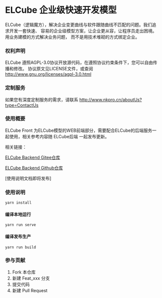 # ELCube 企业级快速开发模型

ELCube（逻辑魔方），解决企业变更曲线与软件跟随曲线不匹配的问题。我们追求开发一套快速、
容易的企业级模型方案，让企业更从容，让程序员走出困境。用业务建模的方式解决业务问题，
而不是用技术堆砌的方式绑定企业。

### 权利声明
ELCube 遵照AGPL-3.0协议开放源代码，在遵照协议约束条件下，您可以自由传播和修改。
协议原文见LICENSE文件，或查阅 http://www.gnu.org/licenses/agpl-3.0.html

### 定制服务
如果您有深度定制服务的需求，请联系 http://www.nkpro.cn/aboutUs?type=ContactUs

### 使用概要
ELCube Front 为ELCube模型的WEB前端部分，需要配合ELCube的后端服务一起使用，相关参考内容随 ELCube后端 一起发布更新。

相关链接： 

[ELCube Backend Gitee仓库](https://gitee.com/newcorenet/elcube-backend)

[ELCube Backend Github仓库](https://github.com/nk-china/elcube-backend)

[使用说明文档即将发布]

### 使用说明

```
yarn install
```

#### 编译本地运行
```
yarn run serve
```

#### 编译发布生产
```
yarn run build
```


### 参与贡献

1.  Fork 本仓库
2.  新建 Feat_xxx 分支
3.  提交代码
4.  新建 Pull Request